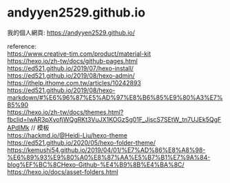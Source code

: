 # andyyen2529.github.io
我的個人網頁: https://andyyen2529.github.io/


reference:  
https://www.creative-tim.com/product/material-kit  
https://hexo.io/zh-tw/docs/github-pages.html  
https://ed521.github.io/2019/07/hexo-install/  
https://ed521.github.io/2019/08/hexo-admin/  
https://ithelp.ithome.com.tw/articles/10242893  
https://ed521.github.io/2019/08/hexo-markdown/#%E6%96%87%E5%AD%97%E8%B6%85%E9%80%A3%E7%B5%90  
https://hexo.io/zh-tw/docs/themes.html?fbclid=IwAR3pXyofjWQgRKt3VuJX1KOGzSg01F_JjscS7SEtW_tn7UJEk5QgFAPdIMk  // 模板  
https://hackmd.io/@Heidi-Liu/hexo-theme  
https://ed521.github.io/2020/05/hexo-folder-theme/  
https://kemushi54.github.io/2019/04/01/%E7%AD%86%E8%A8%98-%E6%89%93%E9%80%A0%E8%87%AA%E5%B7%B1%E7%9A%84-blog%EF%BC%8CHexo-Github-%E4%B9%8B%E4%BA%8C/  
https://hexo.io/docs/asset-folders.html  

